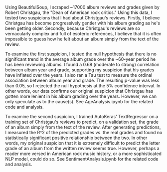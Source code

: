   Using BeautifulSoup, I scraped ~17000 album reviews and grades given by Robert Christgau, the "Dean of American rock critics." Using this data, I tested two suspicions that I had about Christgau's reviews. Firstly, I believe Christgau has become progressively gentler with his album grading as he's been getting older. Secondly, because Christgau's reviews are so vernacularly complex and full of esoteric references, I believe that it is often impossible to guess how he felt about an album simply from the text of the review.

  To examine the first suspicion, I tested the null hypothesis that there is no significant trend in the average album grade over the ~60-year period he has been reviewing albums. I found a 0.68 (moderate to strong) correlation between album year and grade, supporting my suspicion that his grades have inflated over the years. I also ran a Tau test to measure the ordinal association between album year and grade. The resulting p-value was less than 0.05, so I rejected the null hypothesis at the 5% confidence interval. In other words, our data confirms our original suspicion that Christgau has gotten more lenient in his album grading over the years. However, we can only speculate as to the cause(s). See AgeAnalysis.ipynb for the related code and analysis.
    
  To examine the second suspicion, I trained AutoKeras' TextRegressor on a training set of Christgau's reviews to predict, on a validation set, the grade of an album simply from the text of the review. After generating predictions, I measured the R^2 of the predicted grades vs. the real grades and found no statistically significant positive relationship between the two. In other words, my original suspicion that it is extremely difficult to predict the letter grade of an album from the written review seems true. However, perhaps a reader more versed in American rock music history, or a more sophisticated NLP model, could do so. See SentimentAnalysis.ipynb for the related code and analysis.
